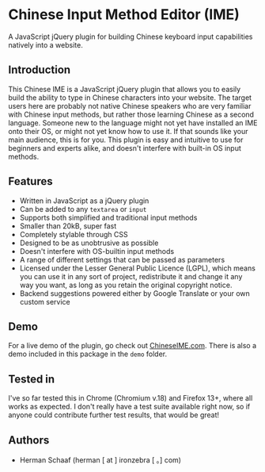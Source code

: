 Chinese Input Method Editor (IME)
===========

A JavaScript jQuery plugin for building Chinese keyboard input capabilities natively into a website.

Introduction
-----------

This Chinese IME is a JavaScript jQuery plugin that allows you to easily build the ability to type in Chinese characters into your website. The target users here are probably not native Chinese speakers who are very familiar with Chinese input methods, but rather those learning Chinese as a second language. Someone new to the language might not yet have installed an IME onto their OS, or might not yet know how to use it. If that sounds like your main audience, this is for you. This plugin is easy and intuitive to use for beginners and experts alike, and doesn't interfere with built-in OS input methods.

Features
-----------

 - Written in JavaScript as a jQuery plugin
 - Can be added to any `textarea` or `input`
 - Supports both simplified and traditional input methods
 - Smaller than 20kB, super fast
 - Completely stylable through CSS
 - Designed to be as unobtrusive as possible
 - Doesn't interfere with OS-builtin input methods
 - A range of different settings that can be passed as parameters
 - Licensed under the Lesser General Public Licence (LGPL), which means you can use it in any sort of project, redistribute it and change it any way you want, as long as you retain the original copyright notice.
 - Backend suggestions powered either by Google Translate or your own custom service

Demo
-----------

For a live demo of the plugin, go check out [ChineseIME.com](http://www.chineseime.com). There is also a demo included in this package in the `demo` folder.

Tested in
-----------

I've so far tested this in Chrome (Chromium v.18) and Firefox 13+, where all works as expected. I don't really have a test suite available right now, so if anyone could contribute further test results, that would be great!

Authors
-----------
 - Herman Schaaf (herman [ at ] ironzebra [ 。] com)
